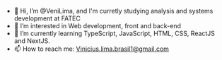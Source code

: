 - 👋 Hi, I’m @VeniLima, and I'm curretly studying analysis and systems development at FATEC
- 👀 I’m interested in Web development, front and back-end
- 🌱 I’m currently learning TypeScript, JavaScript, HTML, CSS, ReactJS and NextJS.
- 📫 How to reach me: Vinicius.lima.brasil1@gmail.com

<!---
VeniLima/VeniLima is a ✨ special ✨ repository because its `README.md` (this file) appears on your GitHub profile.
You can click the Preview link to take a look at your changes.
--->
